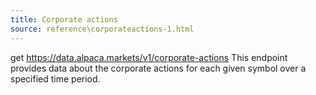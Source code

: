 ```yaml
---
title: Corporate actions
source: reference\corporateactions-1.html
---
```


get https://data.alpaca.markets/v1/corporate-actions
This endpoint provides data about the corporate actions for each given symbol over a specified time period.
